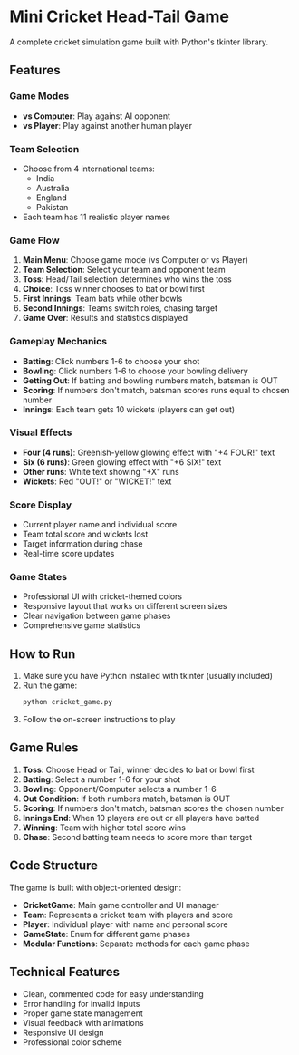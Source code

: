 # Mini Cricket Head-Tail Game

A complete cricket simulation game built with Python's tkinter library.

## Features

### Game Modes
- **vs Computer**: Play against AI opponent
- **vs Player**: Play against another human player

### Team Selection
- Choose from 4 international teams:
  - India
  - Australia  
  - England
  - Pakistan
- Each team has 11 realistic player names

### Game Flow
1. **Main Menu**: Choose game mode (vs Computer or vs Player)
2. **Team Selection**: Select your team and opponent team
3. **Toss**: Head/Tail selection determines who wins the toss
4. **Choice**: Toss winner chooses to bat or bowl first
5. **First Innings**: Team bats while other bowls
6. **Second Innings**: Teams switch roles, chasing target
7. **Game Over**: Results and statistics displayed

### Gameplay Mechanics
- **Batting**: Click numbers 1-6 to choose your shot
- **Bowling**: Click numbers 1-6 to choose your bowling delivery
- **Getting Out**: If batting and bowling numbers match, batsman is OUT
- **Scoring**: If numbers don't match, batsman scores runs equal to chosen number
- **Innings**: Each team gets 10 wickets (players can get out)

### Visual Effects
- **Four (4 runs)**: Greenish-yellow glowing effect with "+4 FOUR!" text
- **Six (6 runs)**: Green glowing effect with "+6 SIX!" text  
- **Other runs**: White text showing "+X" runs
- **Wickets**: Red "OUT!" or "WICKET!" text

### Score Display
- Current player name and individual score
- Team total score and wickets lost
- Target information during chase
- Real-time score updates

### Game States
- Professional UI with cricket-themed colors
- Responsive layout that works on different screen sizes
- Clear navigation between game phases
- Comprehensive game statistics

## How to Run

1. Make sure you have Python installed with tkinter (usually included)
2. Run the game:
   ```bash
   python cricket_game.py
   ```
3. Follow the on-screen instructions to play

## Game Rules

1. **Toss**: Choose Head or Tail, winner decides to bat or bowl first
2. **Batting**: Select a number 1-6 for your shot
3. **Bowling**: Opponent/Computer selects a number 1-6 
4. **Out Condition**: If both numbers match, batsman is OUT
5. **Scoring**: If numbers don't match, batsman scores the chosen number
6. **Innings End**: When 10 players are out or all players have batted
7. **Winning**: Team with higher total score wins
8. **Chase**: Second batting team needs to score more than target

## Code Structure

The game is built with object-oriented design:

- **CricketGame**: Main game controller and UI manager
- **Team**: Represents a cricket team with players and score
- **Player**: Individual player with name and personal score  
- **GameState**: Enum for different game phases
- **Modular Functions**: Separate methods for each game phase

## Technical Features

- Clean, commented code for easy understanding
- Error handling for invalid inputs
- Proper game state management
- Visual feedback with animations
- Responsive UI design
- Professional color scheme
